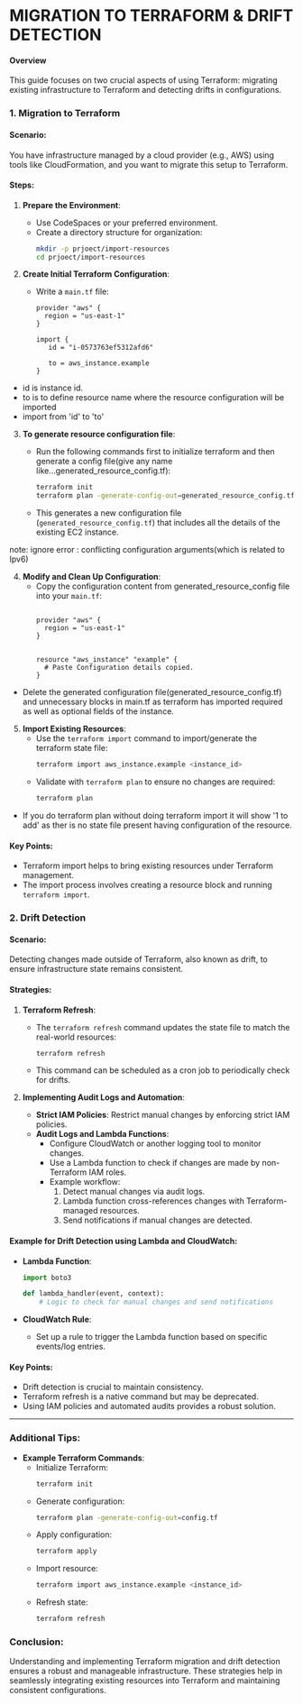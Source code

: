 # MIGRATION TO TERRAFORM & DRIFT DETECTION

#### Overview
This guide focuses on two crucial aspects of using Terraform: migrating existing infrastructure to Terraform and detecting drifts in configurations. 

### 1. **Migration to Terraform**

#### Scenario:
You have infrastructure managed by a cloud provider (e.g., AWS) using tools like CloudFormation, and you want to migrate this setup to Terraform. 

#### Steps:

1. **Prepare the Environment**:
   - Use CodeSpaces or your preferred environment.
   - Create a directory structure for organization:
     ```bash
     mkdir -p prjoect/import-resources
     cd prjoect/import-resources
     ```

2. **Create Initial Terraform Configuration**:
   - Write a `main.tf` file:
     ```hcl
     provider "aws" {
       region = "us-east-1"
     }

     import {
        id = "i-0573763ef5312afd6"

        to = aws_instance.example
     }
     ```

- id is instance id.
- to is to define resource name where the resource configuration will be imported
- import from 'id' to 'to' 

3. **To generate resource configuration file**:
     
   - Run the following commands first to initialize terraform and then generate a config file(give any name like...generated_resource_config.tf):

     ```bash
     terraform init
     terraform plan -generate-config-out=generated_resource_config.tf
     ```
   - This generates a new configuration file (`generated_resource_config.tf`) that includes all the details of the existing EC2 instance. <br/>

note: ignore error : conflicting configuration arguments(which is related to Ipv6)

4. **Modify and Clean Up Configuration**:
   - Copy the configuration content from generated_resource_config file into your `main.tf`:
     ```hcl

     provider "aws" {
       region = "us-east-1"
     }


     resource "aws_instance" "example" {
       # Paste Configuration details copied.
     }
     ```
     
- Delete the generated configuration file(generated_resource_config.tf) and unnecessary blocks in main.tf as terraform has imported required as well as optional fields of the instance.

5. **Import Existing Resources**:
   - Use the `terraform import` command to import/generate the terraform state file:
     ```bash
     terraform import aws_instance.example <instance_id>
     ```
   - Validate with `terraform plan` to ensure no changes are required:
     ```bash
     terraform plan
     ```

- If you do terraform plan without doing terraform import it will show '1 to add' as ther is no state file present having configuration of the resource.

#### Key Points:
- Terraform import helps to bring existing resources under Terraform management.
- The import process involves creating a resource block and running `terraform import`.


### 2. **Drift Detection**

#### Scenario:
Detecting changes made outside of Terraform, also known as drift, to ensure infrastructure state remains consistent.

#### Strategies:

1. **Terraform Refresh**:
   - The `terraform refresh` command updates the state file to match the real-world resources:
     ```bash
     terraform refresh
     ```
   - This command can be scheduled as a cron job to periodically check for drifts.

2. **Implementing Audit Logs and Automation**:
   - **Strict IAM Policies**: Restrict manual changes by enforcing strict IAM policies.
   - **Audit Logs and Lambda Functions**:
     - Configure CloudWatch or another logging tool to monitor changes.
     - Use a Lambda function to check if changes are made by non-Terraform IAM roles.
     - Example workflow:
       1. Detect manual changes via audit logs.
       2. Lambda function cross-references changes with Terraform-managed resources.
       3. Send notifications if manual changes are detected.

#### Example for Drift Detection using Lambda and CloudWatch:
- **Lambda Function**:
  ```python
  import boto3

  def lambda_handler(event, context):
      # Logic to check for manual changes and send notifications
  ```

- **CloudWatch Rule**:
  - Set up a rule to trigger the Lambda function based on specific events/log entries.

#### Key Points:
- Drift detection is crucial to maintain consistency.
- Terraform refresh is a native command but may be deprecated.
- Using IAM policies and automated audits provides a robust solution.

---

### Additional Tips:
- **Example Terraform Commands**:
  - Initialize Terraform:
    ```bash
    terraform init
    ```
  - Generate configuration:
    ```bash
    terraform plan -generate-config-out=config.tf
    ```
  - Apply configuration:
    ```bash
    terraform apply
    ```
  - Import resource:
    ```bash
    terraform import aws_instance.example <instance_id>
    ```
  - Refresh state:
    ```bash
    terraform refresh
    ```

### Conclusion:
Understanding and implementing Terraform migration and drift detection ensures a robust and manageable infrastructure. These strategies help in seamlessly integrating existing resources into Terraform and maintaining consistent configurations.